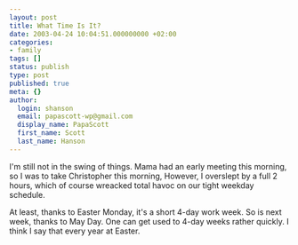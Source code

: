 ```yaml
---
layout: post
title: What Time Is It?
date: 2003-04-24 10:04:51.000000000 +02:00
categories:
- family
tags: []
status: publish
type: post
published: true
meta: {}
author:
  login: shanson
  email: papascott-wp@gmail.com
  display_name: PapaScott
  first_name: Scott
  last_name: Hanson
---
```

<p>I'm still not in the swing of things. Mama had an early meeting this morning, so I was to take Christopher this morning, However,  I overslept by a full 2 hours, which of course wreacked total havoc on our tight weekday schedule.</p>
<p>At least, thanks to Easter Monday, it's a short 4-day work week. So is next week, thanks to May Day. One can get used to 4-day weeks rather quickly. I think I say that every year at Easter.</p>
